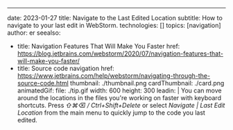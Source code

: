 ---
date: 2023-01-27
title: Navigate to the Last Edited Location
subtitle: How to navigate to your last edit in WebStorm.
technologies: []
topics: [navigation]
author: er
seealso:
- title: Navigation Features That Will Make You Faster
  href: https://blog.jetbrains.com/webstorm/2020/07/navigation-features-that-will-make-you-faster/
- title: Source code navigation
  href: https://www.jetbrains.com/help/webstorm/navigating-through-the-source-code.html
thumbnail: ./thumbnail.png
cardThumbnail: ./card.png
animatedGif:
  file: ./tip.gif
  width: 600
  height: 300
leadin: |
  You can move around the locations in the files you're working on faster with keyboard shortcuts.
  Press _⇧⌘⌫ / Ctrl+Shift+Delete_ or select _Navigate | Last Edit Location_ from the main menu to quickly jump to the code you last edited.